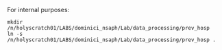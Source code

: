 For internal purposes:

```
mkdir /n/holyscratch01/LABS/dominici_nsaph/Lab/data_processing/prev_hosp
ln -s /n/holyscratch01/LABS/dominici_nsaph/Lab/data_processing/prev_hosp .
```
